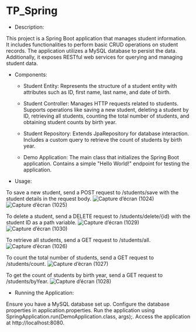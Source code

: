 # TP_Spring 
- Description:

This project is a Spring Boot application that manages student information. It includes functionalities to perform basic CRUD operations on student records. The application utilizes a MySQL database to persist the data. Additionally, it exposes RESTful web services for querying and managing student data.

- Components:

  - Student Entity:
    Represents the structure of a student entity with attributes such as ID, first name, last name, and date of birth.

  - Student Controller:
    Manages HTTP requests related to students.
    Supports operations like saving a new student, deleting a student by ID, retrieving all students, counting the total number of students, and obtaining student counts by birth year.

  - Student Repository:
    Extends JpaRepository for database interaction.
    Includes a custom query to retrieve the count of students by birth year.

  - Demo Application:
    The main class that initializes the Spring Boot application.
    Contains a simple "Hello World!" endpoint for testing the application.

- Usage:

To save a new student, send a POST request to /students/save with the student details in the request body.
![Capture d’écran (1024)](https://github.com/ZinebTAGHIA/TP_Spring/assets/102872040/4b32b9c4-e888-4dd2-830b-b9779c413149)
![Capture d’écran (1025)](https://github.com/ZinebTAGHIA/TP_Spring/assets/102872040/3d71f957-f3e3-4816-9d48-008ad5265a3c)

To delete a student, send a DELETE request to /students/delete/{id} with the student ID as a path variable.
![Capture d’écran (1029)](https://github.com/ZinebTAGHIA/TP_Spring/assets/102872040/18f6bc64-83f2-44dd-a6d7-9e7795df0402)
![Capture d’écran (1030)](https://github.com/ZinebTAGHIA/TP_Spring/assets/102872040/370cb07a-eed1-4024-8830-5de4e6baa886)

To retrieve all students, send a GET request to /students/all.
![Capture d’écran (1026)](https://github.com/ZinebTAGHIA/TP_Spring/assets/102872040/ac6a0a6e-6941-421a-9158-4cc29f0ea1d4)

To count the total number of students, send a GET request to /students/count.
![Capture d’écran (1027)](https://github.com/ZinebTAGHIA/TP_Spring/assets/102872040/3de2a6a6-bc1d-41a1-9d34-bf8736c01262)

To get the count of students by birth year, send a GET request to /students/byYear.
![Capture d’écran (1028)](https://github.com/ZinebTAGHIA/TP_Spring/assets/102872040/d50b471b-855a-429e-a64f-a7b3f5fbb055)

- Running the Application:

Ensure you have a MySQL database set up.
Configure the database properties in application.properties.
Run the application using SpringApplication.run(DemoApplication.class, args);.
Access the application at http://localhost:8080.
